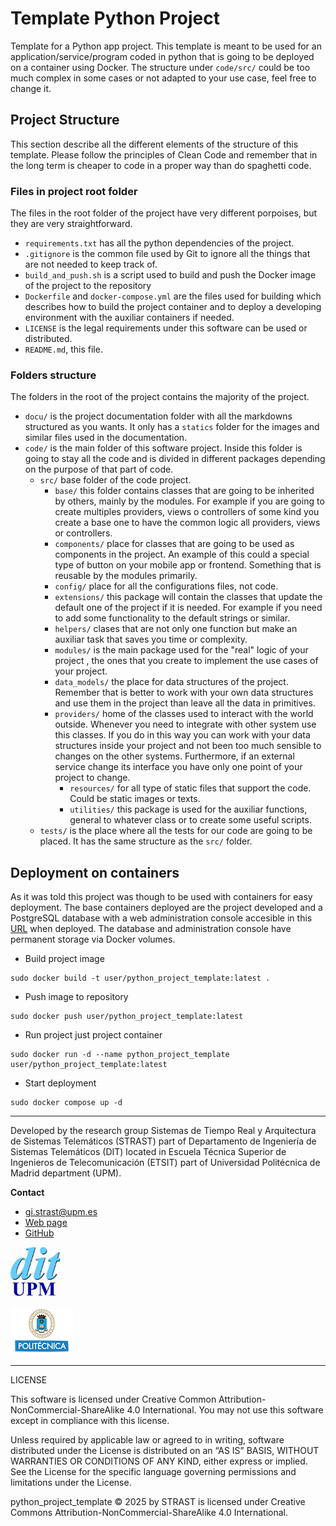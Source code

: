 # Template Python Project 

Template for a Python app project. This template is meant to be used for an
application/service/program coded in python that is going to be deployed on a
container using Docker. The structure under `code/src/` could be too much
complex in some cases or not adapted to your use case, feel free to change it.

## Project Structure

This section describe all the different elements of the structure of this
template. Please follow the principles of Clean Code and remember that in the
long term is cheaper to code in a proper way than do spaghetti code.

### Files in project root folder

The files in the root folder of the project have very different porpoises, but
they are very straightforward.

- `requirements.txt` has all the python dependencies of the project. 
- `.gitignore` is the common file used by Git to ignore all the things that are
not needed to keep track of.
- `build_and_push.sh` is a script used to build and push the Docker image of the
project to the repository
- `Dockerfile` and `docker-compose.yml` are the files used for building which
describes how to build the project container and to deploy a developing
environment with the auxiliar containers if needed.
- `LICENSE` is the legal requirements under this software can be used or
distributed.
- `README.md`, this file.

### Folders structure

The folders in the root of the project contains the majority of the project.

- `docu/` is the project documentation folder with all the markdowns structured
as you wants. It only has a `statics` folder for the images and similar files
used in the documentation. 
- `code/` is the main folder of this software project. Inside this folder is
going to stay all the code and is divided in different packages depending on the
purpose of that part of code.
  - `src/` base folder of the code project. 
    - `base/` this folder contains classes that are going to be inherited by
others, mainly by the modules. For example if you are going to create multiples
providers, views o controllers of some kind you create a base one to have the
common logic all providers, views or controllers.
    - `components/` place for classes that are going to be used as components
in the project. An example of this could a special type of button on your mobile
app or frontend. Something that is reusable by the modules primarily.
    - `config/` place for all the configurations files, not code.
    - `extensions/` this package will contain the classes that update the
default one of the project if it is needed. For example if you need to add some
functionality to the default strings or similar.
    - `helpers/` clases that are not only one function but make an auxiliar
task that saves you time or complexity.
    - `modules/` is the main package used for the "real" logic of your project
, the ones that you create to implement the use cases of your project.
    - `data_models/` the place for data structures of the project. Remember that is
better to work with your own data structures and use them in the project than
leave all the data in primitives.
    - `providers/` home of the classes used to interact with the world 
outside. Whenever you need to integrate with other system use this classes. If
you do in this way you can work with your data structures inside your project
and not been too much sensible to changes on the other systems. Furthermore, if
an external service change its interface you have only one point of your project
to change.
      - `resources/` for all type of static files that support the code. Could be
static images or texts. 
      - `utilities/` this package is used for the auxiliar functions, general to
whatever class or to create some useful scripts.
  - `tests/` is the place where all the tests for our code are going to be
placed. It has the same structure as the `src/` folder.

## Deployment on containers

As it was told this project was though to be used with containers for easy
deployment. The base containers deployed are the project developed and a
PostgreSQL database with a web administration console accesible in this
[URL](http://localhost:8080) when deployed. The database and administration
console have permanent storage via Docker volumes.

- Build project image
```shell
sudo docker build -t user/python_project_template:latest .
```

- Push image to repository
```shell
sudo docker push user/python_project_template:latest
```

- Run project just project container
```shell
sudo docker run -d --name python_project_template user/python_project_template:latest
```

- Start deployment
```shell
sudo docker compose up -d
```

---

Developed by the research group Sistemas de Tiempo Real y Arquitectura de
Sistemas Telemáticos (STRAST) part of Departamento de Ingeniería de Sistemas
Telemáticos (DIT) located in Escuela Técnica Superior de Ingenieros de
Telecomunicación (ETSIT) part of Universidad Politécnica de Madrid
department (UPM).

**Contact**
- gi.strast@upm.es
- [Web page](http://web.dit.upm.es/~str/)
- [GitHub](https://github.com/STRAST-UPM/)

<img alt="logo_dit" src="./docu/statics/dit_logo.gif" width="80"/>

![upm_logo](./docu/statics/upm_logo.png)

---

LICENSE 

This software is licensed under Creative Common 
Attribution-NonCommercial-ShareAlike 4.0 International. You may not use this
software except in compliance with this license.

Unless required by applicable law or agreed to in writing, software distributed 
under the License is distributed on an “AS IS” BASIS, WITHOUT WARRANTIES OR 
CONDITIONS OF ANY KIND, either express or implied. See the License for the
specific language governing permissions and limitations under the License.

python_project_template © 2025 by STRAST is licensed under Creative Commons 
Attribution-NonCommercial-ShareAlike 4.0 International.
